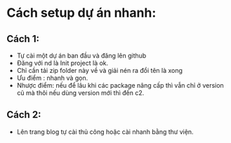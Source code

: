 # Cách setup dự án nhanh:

## Cách 1:

- Tự cài một dự án ban đầu và đăng lên github
- Đăng với nd là Init project là ok.
- Chỉ cần tải zip folder này về và giải nén ra đổi tên là xong
- Ưu điểm : nhanh và gọn.
- Nhược điểm: nếu để lâu khi các package nâng cấp thì vẫn chỉ ở version cũ mà thôi nếu dùng version mới thì đến c2.

## Cách 2:

- Lên trang blog tự cài thủ công hoặc cài nhanh bằng thư viện.
